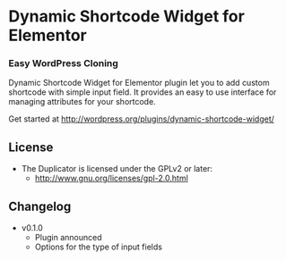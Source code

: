 # Dynamic Shortcode Widget for Elementor
### Easy WordPress Cloning

Dynamic Shortcode Widget for Elementor plugin let you to add custom shortcode with simple input field. It provides an easy to use interface for managing attributes for your shortcode.

Get started at http://wordpress.org/plugins/dynamic-shortcode-widget/

## License
- The Duplicator is licensed under the GPLv2 or later:
  - http://www.gnu.org/licenses/gpl-2.0.html

## Changelog
- v0.1.0
  - Plugin announced
  - Options for the type of input fields
